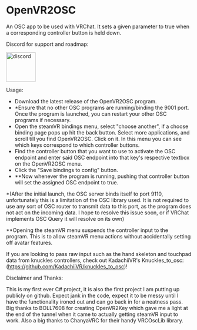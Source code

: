# OpenVR2OSC

An OSC app to be used with VRChat. It sets a given parameter to true when a corresponding controller button is held down.

Discord for support and roadmap: 

[<img src="https://assets-global.website-files.com/6257adef93867e50d84d30e2/636e0b5061df29d55a92d945_full_logo_blurple_RGB.svg" alt="discord" width="80"/>](https://discord.gg/Wvnz28xeVM)

Usage:
- Download the latest release of the OpenVR2OSC program.
- \*Ensure that no other OSC programs are running/binding the 9001 port. Once the program is launched, you can restart your other OSC programs if necessary.
- Open the steamVR bindings menu, select "choose another", if a choose binding page pops up hit the back button. Select more applications, and scroll till you find OpenVR2OSC. Click on it. In this menu you can see which keys correspond to which controller buttons. 
- Find the controller button that you want to use to activate the OSC endpoint and enter said OSC endpoint into that key's respective textbox on the OpenVR2OSC menu.
- Click the "Save bindings to config" button. 
- \*\*Now whenever the program is running, pushing that controller button will set the assigned OSC endpoint to true.

\*(After the initial launch, the OSC server binds itself to port 9110, unfortunately this is a limitation of the OSC library used. It is not required to use any sort of OSC router to transmit data to this port, as the program does not act on the incoming data. I hope to resolve this issue soon, or if VRChat implements OSC Query it will resolve on its own)

\*\*Opening the steamVR menu suspends the controller input to the program. This is to allow steamVR menu actions without accidentally setting off avatar features. 



If you are looking to pass raw input such as the hand skeleton and touchpad data from knuckles controllers, check out KadachiiVR's Knuckles_to_osc: (https://github.com/KadachiiVR/knuckles_to_osc)!

Disclaimer and Thanks:

This is my first ever C# project, it is also the first project I am putting up publicly on github. Expect jank in the code, expect it to be messy until I have the functionality ironed out and can go back in for a neatness pass. Big thanks to BOLL7608 for creating OpenVR2Key which gave me a light at the end of the tunnel when it came to actually getting steamVR input to work. Also a big thanks to ChanyaVRC for their handy VRCOscLib library.
